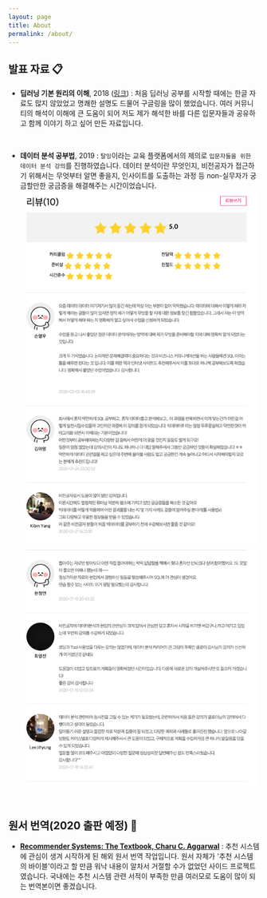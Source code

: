 ```yaml
---
layout: page
title: About
permalink: /about/
---
```


## 발표 자료 &#x1F4CB;

- **딥러닝 기본 원리의 이해**, 2018 ([링크](https://www.slideshare.net/HeeWonPark11))
: 처음 딥러닝 공부를 시작할 때에는 한글 자료도 많지 않았었고 명쾌한 설명도 드물어 구글링을 많이 했었습니다. 여러 커뮤니티의 해석이 이해에 큰 도움이 되어 저도 제가 해석한 바를 다른 입문자들과 공유하고 함께 이야기 하고 싶어 만든 자료입니다.

<br>

 - **데이터 분석 공부법**, 2019
 : `탈잉`이라는 교육 플랫폼에서의 제의로 `입문자들을 위한 데이터 분석 강의`를 진행하였습니다. 데이터 분석이란 무엇인지, 비전공자가 접근하기 위해서는 무엇부터 알면 좋을지, 인사이트를 도출하는 과정 등 non-실무자가 궁금할만한 궁금증을 해결해주는 시간이었습니다.
 ![수강생 리뷰1](../images/review1.png) ![수강생 리뷰2](../images/review2.png)


<br>

## 원서 번역(2020 출판 예정) &#x1F4D6;
  - [**Recommender Systems: The Textbook, Charu C. Aggarwal**](https://www.amazon.com/Recommender-Systems-Textbook-Charu-Aggarwal/dp/3319296574)
  : 추천 시스템에 관심이 생겨 시작하게 된 해외 원서 번역 작업입니다. 원서 자체가 '추천 시스템의 바이블'이라고 할 만큼 워낙 내용이 알차서 거절할 수가 없었던 사이드 프로젝트였습니다. 국내에는 추천 시스템 관련 서적이 부족한 만큼 여러모로 도움이 많이 되는 번역본이면 좋겠습니다.

